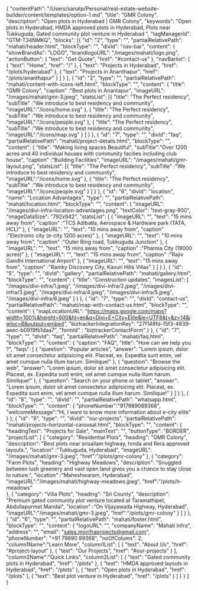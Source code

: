 {
  "contentPath": "/Users/sanatp/Personal/real-estate-website-builder/content/templates/option-1.md",
  "title": "GMR Colony",
  "description": "Open plots in Hyderabad | GMR Colony",
  "keywords": "Open plots in Hyderabad, HMDA approved plots in Hyderabad, Plots near Tukkuguda, Gated community plot venture in Hyderabad ",
  "tagManagerId": "GTM-T34NMKQ",
  "blocks": [{
      "id": "2",
      "type": "",
      "partialRelativePath": "mahati/header.html",
      "blockType": "",
      "divId": "nav-bar",
      "content": {
        "showBrandAs": "LOGO",
        "brandlogoURL": "/images/mahati/logo.png",
        "actionButton": {
            "text": "Get Quote",
            "href": "#contact-us"
        },
        "navBarlist": [
          {
            "text": "Home",
            "href": "/"
          },
          {
            "text": "Projects in Hyderabad",
            "href": "/plots/hyderabad"
          },
          {
            "text": "Projects in Ananthapur",
            "href": "/plots/ananthapur"
          }
        ]
      }
    },
    {
      "id": "2",
      "type": "",
      "partialRelativePath": "mahati/content-with-icons-left.html",
      "blockType": "",
      "content": {
        "title": "GMR Colony",
        "caption" :"Best plots in Anantapur",
        "imageURL": "/images/mahati/gmr-3.jpeg",
        "statsList": [{
            "title": "The Perfect residency",
            "subTitle" :"We introduce to best residency and community",
            "imageURL":"/icons/home.svg"
          },
          {
            "title": "The Perfect residency",
            "subTitle" :"We introduce to best residency and community",
            "imageURL":"/icons/people.svg"
          },
          {
            "title": "The Perfect residency",
            "subTitle" :"We introduce to best residency and community",
            "imageURL":"/icons/map.svg"
          }
        ]
      }
    },
    {
      "id": "7",
      "type": "",
      "divId": "faq",
      "partialRelativePath": "mahati/project-details.html",
      "blockType": "",
      "content": {
        "title": "Making living spaces Beautiful",
        "subTitle":"Over 1200 acres and 40 individual houses with community facilies including club house",
        "caption" :"Building Facilities",
        "imageURL": "/images/mahati/gmr-layout.png",
        "statsList": [{
            "title": "The Perfect residency",
            "subTitle" :"We introduce to best residency and community",
            "imageURL":"/icons/home.svg"
          },
          {
            "title": "The Perfect residency",
            "subTitle" :"We introduce to best residency and community",
            "imageURL":"/icons/people.svg"
          }
        ]
      }
    },
    {
      "id": "6",
      "divId": "location",
      "name": "Location Advantages",
      "type": "",
      "partialRelativePath": "mahati/location.html",
      "blockType": "",
      "content": {
        "imageURL": "/images/divi-infra-location-advantages.png",
        "textColor": "text-gray-900",
        "imageDataSize": "792x942",
        "statsList": [
           {
            "imageURL": "",
            "text": "15 mins away from",
            "caption" :"TCS Adibatla, Aerospace & Hardware park (TATA, HCL)"
          },
          {
            "imageURL": "",
            "text": "10 mins away from",
            "caption" :"Electronic city (e-city 1200 acres)"
          },
          {
            "imageURL": "",
            "text": "10 mins away from",
            "caption" :"Outer Ring road, Tukkuguda Junction"
          },
                     {
            "imageURL": "",
            "text": "15 mins away from",
            "caption" :"Pharma City (19000 acres)"
          },
          {
            "imageURL": "",
            "text": "15 mins away from",
            "caption" :"Rajiv Gandhi International Airport"
          },
          {
            "imageURL": "",
            "text": "15 mins away from",
            "caption" :"Ramky Discovery City, Kavuri Hills Villas"
          }
         ]
      }
    },
    {
      "id": "5",
      "type": "",
      "divId": "gallery",
      "partialRelativePath": "mahati/gallery.html",
      "blockType": "",
      "content": {
        "title": "Construction updates",
        "imagesList": [
          "/images/divi-infra/1.jpeg",
          "/images/divi-infra/2.jpeg",
          "/images/divi-infra/3.jpeg",
          "/images/divi-infra/4.jpeg",
          "/images/divi-infra/5.jpeg",
          "/images/divi-infra/6.jpeg"
        ]
      }
    },
    {
      "id": "7",
      "type": "",
      "divId": "contact-us",
      "partialRelativePath": "mahati/map-with-contact-us.html",
      "blockType": "",
      "content": {
        "mapLocationURL": "https://maps.google.com/maps?width=100%&height=600&hl=en&q=Divi+E+City+Elite&ie=UTF8&t=&z=14&iwloc=B&output=embed",
        "biztrackerIntegrationKey": "27f148fd-15f3-4639-aeec-b0919fb1daa7",
        "formId" : "biztrackerContactForm"
      }
    },
    {
      "id": "7",
      "type": "",
      "divId": "faq",
      "partialRelativePath": "mahati/faq.html",
      "blockType": "",
      "content": {
        "caption": "FAQ",
        "title": "How can we help you ?",
        "faqs": [
          {
            "question": "Popular articles",
            "answer": "Lorem ipsum, dolor sit amet consectetur adipisicing elit. Placeat, ex. Expedita sunt enim, vel amet cumque nulla illum harum. Similique!"
          },
          {
            "question": "Browse the web",
            "answer": "Lorem ipsum, dolor sit amet consectetur adipisicing elit. Placeat, ex. Expedita sunt enim, vel amet cumque nulla illum harum. Similique!"
          },
          {
            "question": "Search on your phone or tablet",
            "answer": "Lorem ipsum, dolor sit amet consectetur adipisicing elit. Placeat, ex. Expedita sunt enim, vel amet cumque nulla illum harum. Similique!"
          }
        ]
      }
    },
    {
      "id": "8",
      "type": "",
      "divId": "",
      "partialRelativePath": "whatsapp.html",
      "blockType": "",
      "content": {
        "phoneNumber":"917989089368",
        "welcomeMessage":"Hi, I want to know more information about e-city elite"
      }
    },
    {
      "id": "9",
      "type": "",
      "divId": "our-projects",
      "partialRelativePath": "mahati/projects-horizontal-carousal.html",
      "blockType": "",
      "content": {
        "headingText": "Projects for Sale",
        "mainText": "",
        "buttonType": "BORDER",
        "projectList": [
          {
            "category": "Residential Plots",
            "heading": "GMR Colony",
            "description": "Best plots near srisailam highway, hmda and Rera approved layouts.",
            "location" :"Tukkuguda, Hyderabad",
            "imageURL": "/images/mahati/gmr-3.jpeg",
            "href":"/plots/gmr-colony"
          },
          {
            "category": "Farm Plots",
            "heading": "Highway Meadows",
            "description": "Snuggled between lush greenery and vast open land gives you a chance to stay close to nature.",
            "location" :"Maheshwaram, Hyderabad",
            "imageURL":"/images/mahati/highway-meadows.jpeg",
            "href":"/plots/h-meadows"          
          },
          {
            "category": "Villa Plots",
            "heading": "Sri County",
            "description": "Premium gated community plot venture located at Taramathipet, Abdullapurmet Mandal",
            "location" :"On Vijayawada Highway, Hyderabad",
            "imageURL":"/images/mahati/gmr-3.jpeg",
            "href":"/plots/gmr-colony"
          }
        ]
      }
    },
    {
      "id": "6",
      "type": "",
      "partialRelativePath": "mahati/footer.html",
      "blockType": "",
      "content": {
        "logoURL": "",
        "companyName": "Mahati Infra",
        "address": "",
        "email": "sales.msinfraprojects@gmail.com",
        "phoneNumber": "+91 79890 89368",
        "noOfColums": 2,
        "column1Name":"Learn More",
        "column1List": [
        {
            "text": "About Us",
            "href": "#project-layout"
          },
          {
            "text": "Our Projects",
            "href": "#our-projects"
          }
        ],
        "column2Name":"Quick Links",
        "column2List": [
          {
            "text": "Gated community plots in Hyderabad",
            "href": "/plots"
          },
          {
            "text": "HMDA approved layouts in Hyderabad",
            "href": "/plots"
          },
          {
            "text": "Open plots in Hyderabad",
            "href": "/plots"
          },
          {
            "text": "Best plot venture in Hyderabad",
            "href": "/plots"
          }
        ]
      }
    }
  ]
}
